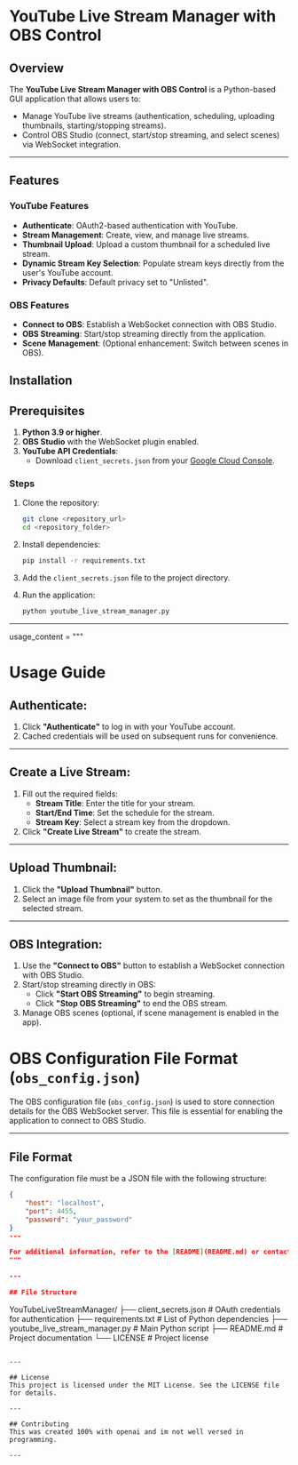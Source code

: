# YouTube Live Stream Manager with OBS Control

## Overview
The **YouTube Live Stream Manager with OBS Control** is a Python-based GUI application that allows users to:
- Manage YouTube live streams (authentication, scheduling, uploading thumbnails, starting/stopping streams).
- Control OBS Studio (connect, start/stop streaming, and select scenes) via WebSocket integration.

---

## Features
### YouTube Features
- **Authenticate**: OAuth2-based authentication with YouTube.
- **Stream Management**: Create, view, and manage live streams.
- **Thumbnail Upload**: Upload a custom thumbnail for a scheduled live stream.
- **Dynamic Stream Key Selection**: Populate stream keys directly from the user's YouTube account.
- **Privacy Defaults**: Default privacy set to "Unlisted".

### OBS Features
- **Connect to OBS**: Establish a WebSocket connection with OBS Studio.
- **OBS Streaming**: Start/stop streaming directly from the application.
- **Scene Management**: (Optional enhancement: Switch between scenes in OBS).

## Installation

## Prerequisites
1. **Python 3.9 or higher**.
2. **OBS Studio** with the WebSocket plugin enabled.
3. **YouTube API Credentials**:
   - Download `client_secrets.json` from your [Google Cloud Console](https://console.cloud.google.com/).


### Steps
1. Clone the repository:
   ```bash
   git clone <repository_url>
   cd <repository_folder>
   ```

2. Install dependencies:
   ```bash
   pip install -r requirements.txt
   ```

3. Add the `client_secrets.json` file to the project directory.

4. Run the application:
   ```bash
   python youtube_live_stream_manager.py
   ```

---


usage_content = """
# Usage Guide

## Authenticate:
1. Click **"Authenticate"** to log in with your YouTube account.
2. Cached credentials will be used on subsequent runs for convenience.

---

## Create a Live Stream:
1. Fill out the required fields:
   - **Stream Title**: Enter the title for your stream.
   - **Start/End Time**: Set the schedule for the stream.
   - **Stream Key**: Select a stream key from the dropdown.
2. Click **"Create Live Stream"** to create the stream.

---

## Upload Thumbnail:
1. Click the **"Upload Thumbnail"** button.
2. Select an image file from your system to set as the thumbnail for the selected stream.

---

## OBS Integration:
1. Use the **"Connect to OBS"** button to establish a WebSocket connection with OBS Studio.
2. Start/stop streaming directly in OBS:
   - Click **"Start OBS Streaming"** to begin streaming.
   - Click **"Stop OBS Streaming"** to end the OBS stream.
3. Manage OBS scenes (optional, if scene management is enabled in the app).

# OBS Configuration File Format (`obs_config.json`)

The OBS configuration file (`obs_config.json`) is used to store connection details for the OBS WebSocket server. This file is essential for enabling the application to connect to OBS Studio.

---

## **File Format**
The configuration file must be a JSON file with the following structure:

```json
{
    "host": "localhost",
    "port": 4455,
    "password": "your_password"
}
---

For additional information, refer to the [README](README.md) or contact the support team.
"""

---

## File Structure
```
YouTubeLiveStreamManager/
├── client_secrets.json    # OAuth credentials for authentication
├── requirements.txt       # List of Python dependencies
├── youtube_live_stream_manager.py  # Main Python script
├── README.md              # Project documentation
└── LICENSE                # Project license
```

---

## License
This project is licensed under the MIT License. See the LICENSE file for details.

---

## Contributing
This was created 100% with openai and im not well versed in programming. 

---
